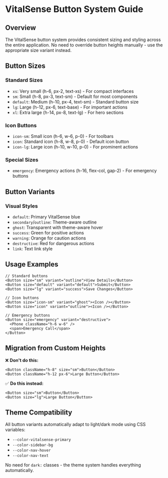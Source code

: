 # VitalSense Button System Guide

## Overview

The VitalSense button system provides consistent sizing and styling across the entire application. No need to override button heights manually - use the appropriate size variant instead.

## Button Sizes

### Standard Sizes

- `xs`: Very small (h-6, px-2, text-xs) - For compact interfaces
- `sm`: Small (h-8, px-3, text-sm) - Default for most components
- `default`: Medium (h-10, px-4, text-sm) - Standard button size
- `lg`: Large (h-12, px-6, text-base) - For important actions
- `xl`: Extra large (h-14, px-8, text-lg) - For hero sections

### Icon Buttons

- `icon-sm`: Small icon (h-6, w-6, p-0) - For toolbars
- `icon`: Standard icon (h-8, w-8, p-0) - Default icon button
- `icon-lg`: Large icon (h-10, w-10, p-0) - For prominent actions

### Special Sizes

- `emergency`: Emergency actions (h-16, flex-col, gap-2) - For emergency buttons

## Button Variants

### Visual Styles

- `default`: Primary VitalSense blue
- `secondary`/`outline`: Theme-aware outline
- `ghost`: Transparent with theme-aware hover
- `success`: Green for positive actions
- `warning`: Orange for caution actions
- `destructive`: Red for dangerous actions
- `link`: Text link style

## Usage Examples

```tsx
// Standard buttons
<Button size="sm" variant="outline">View Details</Button>
<Button size="default" variant="default">Submit</Button>
<Button size="lg" variant="success">Save Changes</Button>

// Icon buttons
<Button size="icon-sm" variant="ghost"><Icon /></Button>
<Button size="icon" variant="outline"><Icon /></Button>

// Emergency buttons
<Button size="emergency" variant="destructive">
  <Phone className="h-6 w-6" />
  <span>Emergency Call</span>
</Button>
```

## Migration from Custom Heights

❌ **Don't do this:**

```tsx
<Button className="h-8" size="sm">Button</Button>
<Button className="h-12 px-6">Large Button</Button>
```

✅ **Do this instead:**

```tsx
<Button size="sm">Button</Button>
<Button size="lg">Large Button</Button>
```

## Theme Compatibility

All button variants automatically adapt to light/dark mode using CSS variables:

- `--color-vitalsense-primary`
- `--color-sidebar-bg`
- `--color-nav-hover`
- `--color-nav-text`

No need for `dark:` classes - the theme system handles everything automatically.
